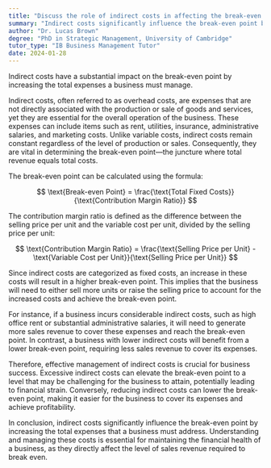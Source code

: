 ```yaml
---
title: "Discuss the role of indirect costs in affecting the break-even point"
summary: "Indirect costs significantly influence the break-even point by increasing the total expenses a business must cover."
author: "Dr. Lucas Brown"
degree: "PhD in Strategic Management, University of Cambridge"
tutor_type: "IB Business Management Tutor"
date: 2024-01-28
---
```


Indirect costs have a substantial impact on the break-even point by increasing the total expenses a business must manage.

Indirect costs, often referred to as overhead costs, are expenses that are not directly associated with the production or sale of goods and services, yet they are essential for the overall operation of the business. These expenses can include items such as rent, utilities, insurance, administrative salaries, and marketing costs. Unlike variable costs, indirect costs remain constant regardless of the level of production or sales. Consequently, they are vital in determining the break-even point—the juncture where total revenue equals total costs.

The break-even point can be calculated using the formula:

$$
\text{Break-even Point} = \frac{\text{Total Fixed Costs}}{\text{Contribution Margin Ratio}}
$$

The contribution margin ratio is defined as the difference between the selling price per unit and the variable cost per unit, divided by the selling price per unit:

$$
\text{Contribution Margin Ratio} = \frac{\text{Selling Price per Unit} - \text{Variable Cost per Unit}}{\text{Selling Price per Unit}}
$$

Since indirect costs are categorized as fixed costs, an increase in these costs will result in a higher break-even point. This implies that the business will need to either sell more units or raise the selling price to account for the increased costs and achieve the break-even point.

For instance, if a business incurs considerable indirect costs, such as high office rent or substantial administrative salaries, it will need to generate more sales revenue to cover these expenses and reach the break-even point. In contrast, a business with lower indirect costs will benefit from a lower break-even point, requiring less sales revenue to cover its expenses.

Therefore, effective management of indirect costs is crucial for business success. Excessive indirect costs can elevate the break-even point to a level that may be challenging for the business to attain, potentially leading to financial strain. Conversely, reducing indirect costs can lower the break-even point, making it easier for the business to cover its expenses and achieve profitability.

In conclusion, indirect costs significantly influence the break-even point by increasing the total expenses that a business must address. Understanding and managing these costs is essential for maintaining the financial health of a business, as they directly affect the level of sales revenue required to break even.
    